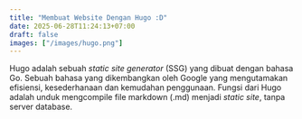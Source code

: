 ```yaml
---
title: "Membuat Website Dengan Hugo :D"
date: 2025-06-28T11:24:13+07:00
draft: false
images: ["/images/hugo.png"]
---
```

Hugo adalah sebuah <i>static site generator</i> (SSG) yang dibuat dengan bahasa Go. Sebuah bahasa yang dikembangkan oleh Google yang mengutamakan efisiensi, kesederhanaan dan kemudahan penggunaan. Fungsi dari Hugo adalah unduk mengcompile file markdown (.md) menjadi <i>static site</i>, tanpa server database.  





